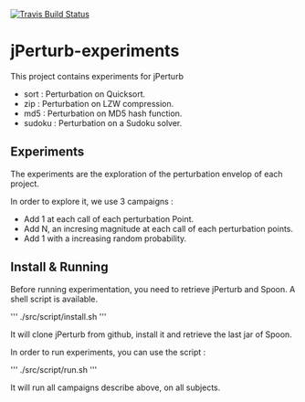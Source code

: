 [![Travis Build Status](https://api.travis-ci.org/Spirals-Team/jPerturb-experiments.svg?branch=master)](https://travis-ci.org/Spirals-Team/jPerturb-experiments)

# jPerturb-experiments

This project contains experiments for jPerturb

* sort : Perturbation on Quicksort.
* zip : Perturbation on LZW compression.
* md5 : Perturbation on MD5 hash function.
* sudoku : Perturbation on a Sudoku solver.

## Experiments

The experiments are the exploration of the perturbation envelop of each project.

In order to explore it, we use 3 campaigns :

   * Add 1 at each call of each perturbation Point.
   * Add N, an incresing magnitude at each call of each perturbation points.
   * Add 1 with a increasing random probability.

## Install & Running

Before running experimentation, you need to retrieve jPerturb and Spoon. A shell script is available.

'''
./src/script/install.sh
'''

It will clone jPerturb from github, install it and retrieve the last jar of Spoon.

In order to run experiments, you can use the script :

'''
./src/script/run.sh
'''

It will run all campaigns describe above, on all subjects.